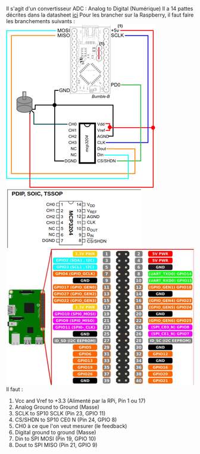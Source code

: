 Il s'agit d'un convertisseur ADC : Analog to Digital (Numérique)
Il a 14 pattes décrites dans la datasheet [ici](https://ww1.microchip.com/downloads/aemDocuments/documents/APID/ProductDocuments/DataSheets/21298e.pdf)
Pour les brancher sur la Raspberry, il faut faire les branchements suivants :
![](attachments/Pasted%20image%2020250620135311.png)
![](attachments/Pasted%20image%2020250621114852.png)
![400](attachments/Pasted%20image%2020250621114922.png)
Il faut :
1. Vcc and Vref to +3.3 (Alimenté par la RPi, Pin 1 ou 17)
2. Analog Ground to Ground (Masse)
3. SCLK to SP10 SCLK (Pin 23, GPIO 11)
4. CS/SHDN to SP10 CE0 N (Pin 24, GPIO 8)
5. CH0 à ce que l'on veut mesurer (le feedback)
6. Digital ground to ground (Masse)
7. Din to SPI MOSI (Pin 19, GPIO 10)
8. Dout to SPI MISO (Pin 21, GPIO 9)